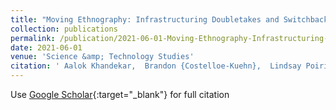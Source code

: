 ```yaml
---
title: "Moving Ethnography: Infrastructuring Doubletakes and Switchbacks in Experimental Collaborative Methods"
collection: publications
permalink: /publication/2021-06-01-Moving-Ethnography-Infrastructuring-Doubletakes-and-Switchbacks-in-Experimental-Collaborative-Methods
date: 2021-06-01
venue: 'Science &amp; Technology Studies'
citation: ' Aalok Khandekar,  Brandon {Costelloe-Kuehn},  Lindsay Poirier,  Alli Morgan,  Alison Kenner,  Kim Fortun,  Mike Fortun,  The Team, &quot;Moving Ethnography: Infrastructuring Doubletakes and Switchbacks in Experimental Collaborative Methods.&quot; Science &amp;amp; Technology Studies, 2021.'
---
```

Use [Google Scholar](https://scholar.google.com/scholar?q=Moving+Ethnography:+Infrastructuring+Doubletakes+and+Switchbacks+in+Experimental+Collaborative+Methods){:target="_blank"} for full citation